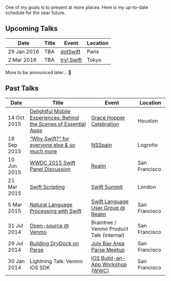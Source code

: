 One of my goals is to present at more places. Here is my up-to-date schedule for the near future.

## Upcoming Talks

| Date        | Title | Event | Location |
| ----------- | ----- | ----- | -------- |
| 29 Jan 2016 | TBA | [dotSwift][14] | Paris |
| 2 Mar 2016 | TBA | [try! Swift][15] | Tokyo |

More to be announced later… 🐥

## Past Talks

| Date        | Title | Event | Location |
| ----------- | ----- | ----- | -------- |
| 14 Oct 2015 | [Delightful Mobile Experiences: Behind the Scenes of Essential Apps][11] | [Grace Hopper Celebration][10] | Houston |
| 18 Sep 2015 | [“Why Swift?” for everyone else & so much more][9] | [NSSpain][8] | Logroño |
| 10 Jun 2015 | [WWDC 2015 Swift Panel Discussion][12] | [Realm][13] | San Francisco | 
| 21 Mar 2015 | [Swift Scripting][7] | [Swift Summit][5] | London |
| 5 Mar 2015 | [Natural Language Processing with Swift][6] | [Swift Language User Group @ Realm][4] | San Francisco |
| 31 Jul 2014 | [Open-source @ Venmo][3] | Braintree / Venmo Product Talk (Internal) | San Francisco |
| 29 Jul 2014 | [Building DryDock on Parse][2] | [July Bay Area Parse Meetup][1] | San Francisco |
| 30 Jan 2014 | Lightning Talk: Venmo iOS SDK | [iOS Build-an-App Workshop (WWC)][0] | San Francisco |

[0]: http://www.meetup.com/Women-Who-Code-SF/events/161951762 "iOS Build-an-App Workshop"
[1]: http://www.meetup.com/Bay-Area-Parse-Developer-Meetup/events/192489622/ "July Bay Area Parse Meetup"
[2]: https://speakerdeck.com/ayanonagon/building-drydock-on-parse "Building DryDock on Parse"
[3]: https://speakerdeck.com/ayanonagon/open-source-at-venmo "Open-source @ Venmo"
[4]: http://www.meetup.com/swift-language/events/220351309/
[5]: https://www.swiftsummit.com
[6]: http://realm.io/news/natural-language-processing-with-swift/
[7]: https://realm.io/news/swift-scripting/
[8]: http://nsspain.com/2015/
[9]: https://speakerdeck.com/ayanonagon/why-swift-for-everyone-else-and-so-much-more
[10]: http://gracehopper.anitaborg.org
[11]: http://schedule.gracehopper.org/session/delightful-mobile-experiences-behind-the-scenes-of-essential-apps/
[12]: https://realm.io/news/apple-wwdc-2015-swift-panel-discussion/
[13]: https://realm.io
[14]: http://www.dotswift.io
[15]: http://www.tryswiftconf.com
